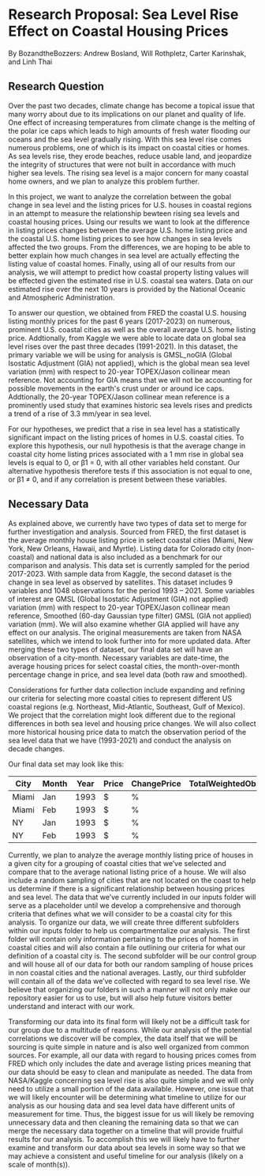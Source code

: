 # Research Proposal: Sea Level Rise Effect on Coastal Housing Prices
By BozandtheBozzers: 
Andrew Bosland, Will Rothpletz, Carter Karinshak, and Linh Thai

## Research Question

Over the past two decades, climate change has become a topical issue that many worry about due to its implications on our planet and quality of life. One effect of increasing temperatures from climate change is the melting of the polar ice caps which leads to high amounts of fresh water flooding our oceans and the sea level gradually rising. With this sea level rise comes numerous problems, one of which is its impact on coastal cities or homes. As sea levels rise, they erode beaches, reduce usable land, and jeopardize the integrity of structures that were not built in accordance with much higher sea levels. The rising sea level is a major concern for many coastal home owners, and we plan to analyze this problem further. 

In this project, we want to analyze the correlation between the gobal change in sea level and the listing prices for U.S. houses in coastal regions in an attempt to measure the relationship bewteen rising sea levels and coastal housing prices. Using our results we want to look at the difference in listing prices changes between the average U.S. home listing price and the coastal U.S. home listing prices to see how changes in sea levels affected the two groups. From the differences, we are hoping to be able to better explain how much changes in sea level are actually effecting the listing value of coastal homes. Finally, using all of our results from our analysis, we will attempt to predict how coastal property listing values will be effected given the estimated rise in U.S. coastal sea waters. Data on our estimated rise over the next 10 years is provided by the National Oceanic and Atmospheric Administration.

To answer our question, we obtained from FRED the coastal U.S. housing listing monthly prices for the past 6 years (2017-2023) on numerous, prominent U.S. coastal cities as well as the overall average U.S. home listing price. Addtionally, from Kaggle we were able to locate data on global sea level rises over the past three decades (1991-2021). In this dataset, the primary variable we will be using for analysis is GMSL_noGIA (Global Isostatic Adjustment (GIA) not applied), which is the global mean sea level variation (mm) with respect to 20-year TOPEX/Jason collinear mean reference. Not accounting for GIA means that we will not be accounting for possible movements in the earth's crust under or around ice caps. Addtionally, the 20-year TOPEX/Jason collinear mean reference is a prominently used study that examines historic sea levels rises and predicts a trend of a rise of 3.3 mm/year in sea level. 

For our hypotheses, we predict that a rise in sea level has a statistically significant impact on the listing prices of homes in U.S. coastal cities. To explore this hypothesis, our null hypothesis is that the average change in coastal city home listing prices associated with a 1 mm rise in global sea levels is equal to 0, or β1 = 0, with all other variables held constant. Our alternative hypothesis therefore tests if this association is not equal to one, or β1 ≠ 0, and if any correlation is present between these variables. 


## Necessary Data

As explained above, we currently have two types of data set to merge for further investigation and analysis. Sourced from FRED, the first dataset is the average monthly house listing price in select coastal cities (Miami, New York, New Orleans, Hawaii, and Myrtle). Listing data for Colorado city (non-coastal) and national data is also included as a benchmark for our comparison and analysis. This data set is currently sampled for the period 2017-2023. With sample data from Kaggle, the second dataset is the change in sea level as observed by satellites. This dataset includes 9 variables and 1048 observations for the period 1993 – 2021. Some variables of interest are GMSL (Global Isostatic Adjustment (GIA) not applied) variation (mm) with respect to 20-year TOPEX/Jason collinear mean reference, Smoothed (60-day Gaussian type filter) GMSL (GIA not applied) variation (mm). We will also examine whether GIA applied will have any effect on our analysis. The original measurements are taken from NASA satellites, which we intend to look further into for more updated data. After merging these two types of dataset, our final data set will have an observation of a city-month. Necessary variables are date-time, the average housing prices for select coastal cities, the month-over-month percentage change in price, and sea level data (both raw and smoothed). 

Considerations for further data collection include expanding and refining our criteria for selecting more coastal cities to represent different US coastal regions (e.g. Northeast, Mid-Atlantic, Southeast, Gulf of Mexico). We project that the correlation might look different due to the regional differences in both sea level and housing price changes. We will also collect more historical housing price data to match the observation period of the sea level data that we have (1993-2021) and conduct the analysis on decade changes.

Our final data set may look like this:

| City | Month | Year | Price | ChangePrice | TotalWeightedObservations	| GMSL_noGIA | SmoothedGSML_noGIA | GMSL_GIA | SmoothedGSML_GIA | 
 --- | --- | --- | --- | --- | --- | --- | --- | --- | --- 
| Miami | Jan | 1993 | $ | % |  |  |  |  |  |
| Miami | Feb | 1993 | $ | % |  |  |  |  |  |
| NY | Jan | 1993 | $ | % |  |  |  |  |  |
| NY | Feb | 1993 | $ | % |  |  |  |  |  |

Currently, we plan to analyze the average monthly listing price of houses in a given city for a grouping of coastal cities that we’ve selected and compare that to the average national listing price of a house. We will also include a random sampling of cities that are not located on the coast to help us determine if there is a significant relationship between housing prices and sea level. The data that we’ve currently included in our inputs folder will serve as a placeholder until we develop a comprehensive and thorough criteria that defines what we will consider to be a coastal city for this analysis. To organize our data, we will create three different subfolders within our inputs folder to help us compartmentalize our analysis. The first folder will contain only information pertaining to the prices of homes in coastal cities and will also contain a file outlining our criteria for what our definition of a coastal city is. The second subfolder will be our control group and will house all of our data for both our random sampling of house prices in non coastal cities and the national averages. Lastly, our third subfolder will contain all of the data we’ve collected with regard to sea level rise. We believe that organizing our folders in such a manner will not only make our repository easier for us to use, but will also help future visitors better understand and interact with our work.

Transforming our data into its final form will likely not be a difficult task for our group due to a multitude of reasons. While our analysis of the potential correlations we discover will be complex, the data itself that we will be sourcing is quite simple in nature and is also well organized from common sources. For example, all our data with regard to housing prices comes from FRED which only includes the date and average listing prices meaning that our data should be easy to clean and manipulate as needed. The data from NASA/Kaggle concerning sea level rise is also quite simple and we will only need to utilize a small portion of the data available. However, one issue that we will likely encounter will be determining what timeline to utilize for our analysis as our housing data and sea level data have different units of measurement for time. Thus, the biggest issue for us will likely be removing unnecessary data and then cleaning the remaining data so that we can merge the necessary data together on a timeline that will provide fruitful results for our analysis. To accomplish this we will likely have to further examine and transform our data about sea levels in some way so that we may achieve a consistent and useful timeline for our analysis (likely on a scale of month(s)).
